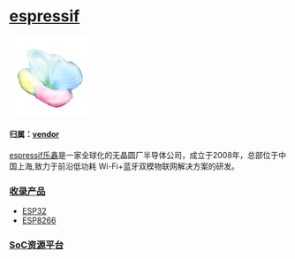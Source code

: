 ﻿# [espressif](https://github.com/sochub/espressif)
[![sites](SoC/qitas.png)](http://www.qitas.cn) 
#### 归属：[vendor](https://github.com/sochub/vendor) 

[espressif乐鑫](https://www.espressif.com/zh-hans)是一家全球化的无晶圆厂半导体公司，成立于2008年，总部位于中国上海,致力于前沿低功耗 Wi-Fi+蓝牙双模物联网解决方案的研发。


###  [收录产品](https://github.com/sochub/espressif)  

* [ESP32](https://github.com/sochub/ESP32) 
* [ESP8266](https://github.com/sochub/ESP8266) 

###  [SoC资源平台](http://www.qitas.cn)   
